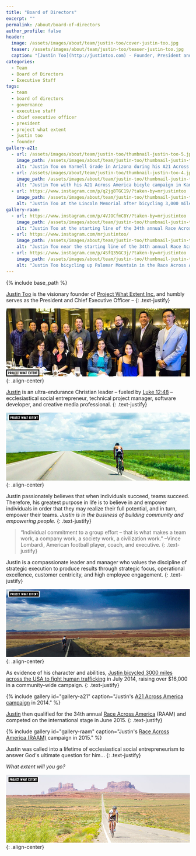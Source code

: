 ```yaml
---
title: "Board of Directors"
excerpt: ""
permalink: /about/board-of-directors
author_profile: false
header:
  image: /assets/images/about/team/justin-too/cover-justin-too.jpg
  teaser: /assets/images/about/team/justin-too/teaser-justin-too.jpg
  caption: "[Justin Too](http://justintoo.com) - Founder, President and CEO"
categories:
  - Team
  - Board of Directors
  - Executive Staff
tags:
  - team
  - board of directors
  - governance
  - executive staff
  - chief executive officer
  - president
  - project what extent
  - justin too
  - founder
gallery-a21:
  - url: /assets/images/about/team/justin-too/thumbnail-justin-too-5.jpg
    image_path: /assets/images/about/team/justin-too/thumbnail-justin-too-5.jpg
    alt: "Justin Too on Yarnell Grade in Arizona during his A21 Across America bicycle campaign."
  - url: /assets/images/about/team/justin-too/thumbnail-justin-too-4.jpg
    image_path: /assets/images/about/team/justin-too/thumbnail-justin-too-4.jpg
    alt: "Justin Too with his A21 Across America bicyle campaign in Kansas."
  - url: https://www.instagram.com/p/q2jg8TGC19/?taken-by=mrjustintoo
    image_path: /assets/images/about/team/justin-too/thumbnail-justin-too-2.jpg
    alt: "Justin Too at the Lincoln Memorial after bicycling 3,000 miles across the USA in his A21 Across America campaign."
gallery-raam:
  - url: https://www.instagram.com/p/4VJOCfmC8Y/?taken-by=mrjustintoo
    image_path: /assets/images/about/team/justin-too/thumbnail-justin-too-1.jpg
    alt: "Justin Too at the starting line of the 34th annual Race Across America (RAAM) in 2015."
  - url: https://www.instagram.com/mrjustintoo/
    image_path: /assets/images/about/team/justin-too/thumbnail-justin-too-6.jpg
    alt: "Justin Too near the starting line of the 34th annual Race Across America (RAAM) in 2015."
  - url: https://www.instagram.com/p/4SfQ35GC3j/?taken-by=mrjustintoo
    image_path: /assets/images/about/team/justin-too/thumbnail-justin-too-3.jpg
    alt: "Justin Too bicycling up Palomar Mountain in the Race Across America (RAAM) 2015."
---
```


{% include base_path %}

[Justin Too](http://justintoo.com) is the visionary founder of [Project What Extent Inc.](http://whatextent.com) and humbly serves as the President and Chief Executive Officer –
{: .text-justify}

![First Board Dinner of Project What Extent](/assets/images/about/team/justin-too/board-dinner.jpg){: .align-center}

[Justin](https://www.linkedin.com/in/justintoo) is an ultra-endurance Christian leader – fueled by [Luke 12:48](https://www.biblegateway.com/passage/?search=Luke+12%3A48) – ecclesiastical social entrepreneur, technical project manager, software developer, and creative media professional.
{: .text-justify}

![Justin Too bicycling across East Kansas in 2014 during his A21 Across America anti-trafficking campaign](/assets/images/about/team/justin-too/justin-too-biking-in-east-kansas.jpg){: .align-center}

Justin passionately believes that when individuals succeed, teams succeed. Therefore, his greatest purpose in life is to believe in and empower individuals in order that they may realize their full potential, and in turn, empower their teams. *Justin is in the business of building community and empowering people.*
{: .text-justify}

> “Individual commitment to a group effort – that is what makes a team work, a company work, a society work, a civilization work.” –Vince Lombardi, American football player, coach, and executive.
{: .text-justify}

Justin is a compassionate leader and manager who values the discipline of strategic execution to produce results through strategic focus, operational excellence, customer centricity, and high employee engagement.
{: .text-justify}

![Justin Too bicycling across Arizona in 2014 during his A21 Across America anti-trafficking campaign](/assets/images/about/team/justin-too/justin-too-biking-in-arizona.jpg){: .align-center}

As evidence of his character and abilities, [Justin bicycled 3000 miles across the USA to fight human trafficking](http://a21acrossamerica.com) in July 2014, raising over $16,000 in a community-wide campaign.
{: .text-justify}

{% include gallery id="gallery-a21" caption="Justin's [A21 Across America campaign](http://a21acrossamerica.com/) in 2014." %}

[Justin](https://www.facebook.com/mrjustintoo) then qualified for the 34th annual [Race Across America](http://raceacrossamerica.org/) (RAAM) and competed on the international stage in June 2015.
{: .text-justify}

{% include gallery id="gallery-raam" caption="Justin's [Race Across America (RAAM)](http://raceacrossamerica.org/) campaign in 2015." %}

Justin was called into a lifetime of ecclesiastical social entrepreneurism to answer God's ultimate question for him...
{: .text-justify}

*What extent will you go?*

![Justin Too bicycling across Monument Valley, Utah in 2015 during his Race Across America anti-trafficking campaign](/assets/images/about/team/justin-too/justin-too-biking-in-monument-valley.jpg){: .align-center}
